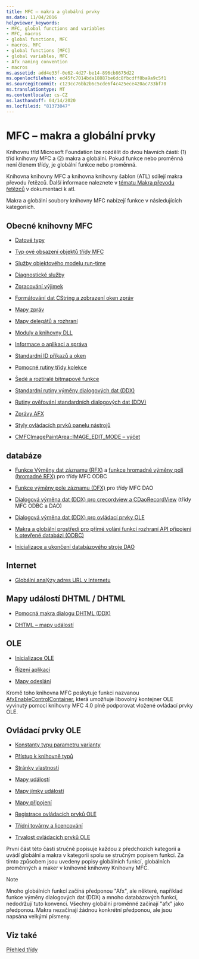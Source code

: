 ```yaml
---
title: MFC – makra a globální prvky
ms.date: 11/04/2016
helpviewer_keywords:
- MFC, global functions and variables
- MFC, macros
- global functions, MFC
- macros, MFC
- global functions [MFC]
- global variables, MFC
- Afx naming convention
- macros
ms.assetid: add4e33f-0e62-4d27-be14-896cb8675d22
ms.openlocfilehash: ed45fc7014bda18887be6dc8fbcdff8ba9a9c5f1
ms.sourcegitcommit: c123cc76bb2b6c5cde6f4c425ece420ac733bf70
ms.translationtype: MT
ms.contentlocale: cs-CZ
ms.lasthandoff: 04/14/2020
ms.locfileid: "81373047"
---
```

# <a name="mfc-macros-and-globals"></a>MFC – makra a globální prvky

Knihovnu tříd Microsoft Foundation lze rozdělit do dvou hlavních částí: (1) tříd knihovny MFC a (2) makra a globální. Pokud funkce nebo proměnná není členem třídy, je globální funkce nebo proměnná.

Knihovna knihovny MFC a knihovna knihovny šablon (ATL) sdílejí makra převodu řetězců. Další informace naleznete v [tématu Makra převodu řetězců](../../atl/reference/string-conversion-macros.md) v dokumentaci k atl.

Makra a globální soubory knihovny MFC nabízejí funkce v následujících kategoriích.

## <a name="general-mfc"></a>Obecné knihovny MFC

- [Datové typy](data-types-mfc.md)

- [Typ ové obsazení objektů třídy MFC](type-casting-of-mfc-class-objects.md)

- [Služby objektového modelu run-time](run-time-object-model-services.md)

- [Diagnostické služby](diagnostic-services.md)

- [Zpracování výjimek](exception-processing.md)

- [Formátování dat CString a zobrazení oken zpráv](cstring-formatting-and-message-box-display.md)

- [Mapy zpráv](message-map-macros-mfc.md)

- [Mapy delegátů a rozhraní](delegate-and-interface-maps.md)

- [Moduly a knihovny DLL](extension-dll-macros.md)

- [Informace o aplikaci a správa](application-information-and-management.md)

- [Standardní ID příkazů a oken](standard-command-and-window-ids.md)

- [Pomocné rutiny třídy kolekce](collection-class-helpers.md)

- [Šedé a roztíralé bitmapové funkce](gray-and-dithered-bitmap-functions.md)

- [Standardní rutiny výměny dialogových dat (DDX)](standard-dialog-data-exchange-routines.md)

- [Rutiny ověřování standardních dialogových dat (DDV)](standard-dialog-data-validation-routines.md)

- [Zprávy AFX](afx-messages.md)

- [Styly ovládacích prvků panelu nástrojů](toolbar-control-styles.md)

- [CMFCImagePaintArea::IMAGE_EDIT_MODE – výčet](cmfcimagepaintarea-image-edit-mode-enumeration.md)

## <a name="database"></a>databáze

- [Funkce Výměny dat záznamu (RFX)](record-field-exchange-functions.md) a [funkce hromadné výměny polí (hromadné RFX)](record-field-exchange-functions.md) pro třídy MFC ODBC

- [Funkce výměny pole záznamu (DFX)](record-field-exchange-functions.md) pro třídy MFC DAO

- [Dialogová výměna dat (DDX) pro crecordview a CDaoRecordView](dialog-data-exchange-functions-for-crecordview-and-cdaorecordview.md) (třídy MFC ODBC a DAO)

- [Dialogová výměna dat (DDX) pro ovládací prvky OLE](dialog-data-exchange-functions-for-ole-controls.md)

- [Makra a globální prostředí pro přímé volání funkcí rozhraní API připojení k otevřené databázi (ODBC)](database-macros-and-globals.md)

- [Inicializace a ukončení databázového stroje DAO](dao-database-engine-initialization-and-termination.md)

## <a name="internet"></a>Internet

- [Globální analýzy adres URL v Internetu](internet-url-parsing-globals.md)

## <a name="dhtml--dhtml-event-maps"></a>Mapy událostí DHTML / DHTML

- [Pomocná makra dialogu DHTML (DDX)](ddx-dhtml-helper-macros.md)

- [DHTML – mapy událostí](dhtml-event-maps.md)

## <a name="ole"></a>OLE

- [Inicializace OLE](ole-initialization.md)

- [Řízení aplikací](application-control.md)

- [Mapy odeslání](dispatch-maps.md)

Kromě toho knihovna MFC poskytuje funkci nazvanou [AfxEnableControlContainer,](ole-initialization.md#afxenablecontrolcontainer) která umožňuje libovolný kontejner OLE vyvinutý pomocí knihovny MFC 4.0 plně podporovat vložené ovládací prvky OLE.

## <a name="ole-controls"></a>Ovládací prvky OLE

- [Konstanty typu parametru varianty](variant-parameter-type-constants.md)

- [Přístup k knihovně typů](type-library-access.md)

- [Stránky vlastností](property-pages-mfc.md)

- [Mapy událostí](event-maps.md)

- [Mapy jímky událostí](event-sink-maps.md)

- [Mapy připojení](connection-maps.md)

- [Registrace ovládacích prvků OLE](registering-ole-controls.md)

- [Třídní továrny a licencování](class-factories-and-licensing.md)

- [Trvalost ovládacích prvků OLE](persistence-of-ole-controls.md)

První část této části stručně popisuje každou z předchozích kategorií a uvádí globální a makra v kategorii spolu se stručným popisem funkcí. Za tímto způsobem jsou uvedeny popisy globálních funkcí, globálních proměnných a maker v knihovně knihovny Knihovny MFC.

> [!NOTE]
> Mnoho globálních funkcí začíná předponou "Afx", ale některé, například funkce výměny dialogových dat (DDX) a mnoho databázových funkcí, nedodržují tuto konvenci. Všechny globální proměnné začínají "afx" jako předponou. Makra nezačínají žádnou konkrétní předponou, ale jsou napsána velkými písmeny.

## <a name="see-also"></a>Viz také

[Přehled třídy](../../mfc/class-library-overview.md)
